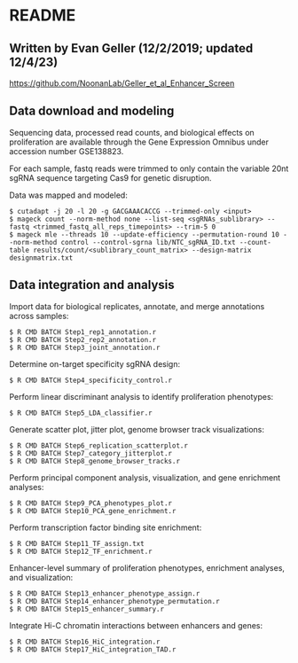 # README
## Written by Evan Geller (12/2/2019; updated 12/4/23)
https://github.com/NoonanLab/Geller_et_al_Enhancer_Screen


## Data download and modeling

Sequencing data, processed read counts, and biological effects on proliferation are available through the Gene Expression Omnibus under accession number GSE138823.  


For each sample, fastq reads were trimmed to only contain the variable 20nt sgRNA sequence targeting Cas9 for genetic disruption.

Data was mapped and modeled:
```
$ cutadapt -j 20 -l 20 -g GACGAAACACCG --trimmed-only <input>
$ mageck count --norm-method none --list-seq <sgRNAs_sublibrary> --fastq <trimmed_fastq_all_reps_timepoints> --trim-5 0
$ mageck mle --threads 10 --update-efficiency --permutation-round 10 --norm-method control --control-sgrna lib/NTC_sgRNA_ID.txt --count-table results/count/<sublibrary_count_matrix> --design-matrix designmatrix.txt

```

## Data integration and analysis

Import data for biological replicates, annotate, and merge annotations across samples:
```
$ R CMD BATCH Step1_rep1_annotation.r
$ R CMD BATCH Step2_rep2_annotation.r
$ R CMD BATCH Step3_joint_annotation.r
```

Determine on-target specificity sgRNA design:
```
$ R CMD BATCH Step4_specificity_control.r
```

Perform linear discriminant analysis to identify proliferation phenotypes:
```
$ R CMD BATCH Step5_LDA_classifier.r
```

Generate scatter plot, jitter plot, genome browser track visualizations:
```
$ R CMD BATCH Step6_replication_scatterplot.r
$ R CMD BATCH Step7_category_jitterplot.r
$ R CMD BATCH Step8_genome_browser_tracks.r
```

Perform principal component analysis, visualization, and gene enrichment analyses:
```
$ R CMD BATCH Step9_PCA_phenotypes_plot.r
$ R CMD BATCH Step10_PCA_gene_enrichment.r
```

Perform transcription factor binding site enrichment:
```
$ R CMD BATCH Step11_TF_assign.txt
$ R CMD BATCH Step12_TF_enrichment.r
```

Enhancer-level summary of proliferation phenotypes, enrichment analyses, and visualization:
```
$ R CMD BATCH Step13_enhancer_phenotype_assign.r
$ R CMD BATCH Step14_enhancer_phenotype_permutation.r
$ R CMD BATCH Step15_enhancer_summary.r
```

Integrate Hi-C chromatin interactions between enhancers and genes:
```
$ R CMD BATCH Step16_HiC_integration.r
$ R CMD BATCH Step17_HiC_integration_TAD.r
```
